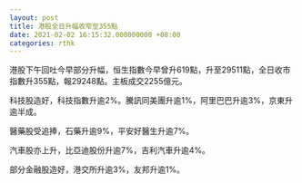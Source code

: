 ```yaml
---
layout: post
title: 港股全日升幅收窄至355點
date: 2021-02-02 16:15:32.000000000 +08:00
categories: rthk
---
```


港股下午回吐今早部分升幅，恒生指數今早曾升619點，升至29511點，全日收市指數升355點，報29248點。主板成交2255億元。

科技股造好，科技指數升逾2%。騰訊同美團升逾1%，阿里巴巴升逾3%，京東升逾半成。

醫藥股受追捧，石藥升逾9%，平安好醫生升逾7%。

汽車股亦上升，比亞迪股份升逾7%，吉利汽車升逾4%。

部分金融股造好，港交所升逾3%，友邦升逾1%。
